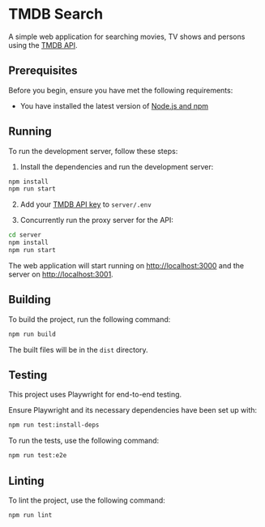 # TMDB Search

A simple web application for searching movies, TV shows and persons using the [TMDB API](https://www.themoviedb.org/documentation/api).

## Prerequisites

Before you begin, ensure you have met the following requirements:

- You have installed the latest version of [Node.js and npm](https://nodejs.org/en/download/)

## Running

To run the development server, follow these steps:

1. Install the dependencies and run the development server:

```bash
npm install
npm run start
```

2. Add your [TMDB API key](https://developer.themoviedb.org/reference/intro/getting-started) to `server/.env`

3. Concurrently run the proxy server for the API:

```bash
cd server
npm install
npm run start
```

The web application will start running on [http://localhost:3000](http://localhost:3000) and the server on [http://localhost:3001](http://localhost:3001).

## Building

To build the project, run the following command:

```bash
npm run build
```

The built files will be in the `dist` directory.

## Testing

This project uses Playwright for end-to-end testing.

Ensure Playwright and its necessary dependencies have been set up with:

```bash
npm run test:install-deps
```

To run the tests, use the following command:

```bash
npm run test:e2e
```

## Linting

To lint the project, use the following command:

```bash
npm run lint
```
